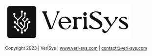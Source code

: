 ![VeriSys logo](/assets/img/logo3.png "VeriSys logo")

Copyright 2023    |    VeriSys    |    www.veri-sys.com    |    contact@veri-sys.com
